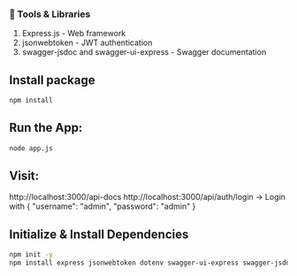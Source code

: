 ### 🧰 Tools & Libraries

  1. Express.js - Web framework
  2. jsonwebtoken - JWT authentication
  3. swagger-jsdoc and swagger-ui-express - Swagger documentation


## Install package

```bash
npm install
```

## Run the App:

```bash
node app.js
```

## Visit:

http://localhost:3000/api-docs
http://localhost:3000/api/auth/login → Login with { "username": "admin", "password": "admin" }


## Initialize & Install Dependencies

```bash
npm init -y
npm install express jsonwebtoken dotenv swagger-ui-express swagger-jsdoc
```

